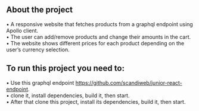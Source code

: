 ## About the project

  •	A responsive website that fetches products from a graphql endpoint using Apollo client. <br />
  •	The user can add/remove products and change their amounts in the cart. <br />
  •	The website shows different prices for each product depending on the user’s currency selection. <br />

## To run this project you need to:
  •	Use this graphql endpoint https://github.com/scandiweb/junior-react-endpoint. <br />
    •	clone it, install dependencies, build it, then start. <br />
  •	After that clone this project, install its dependencies, build it, then start. <br />
